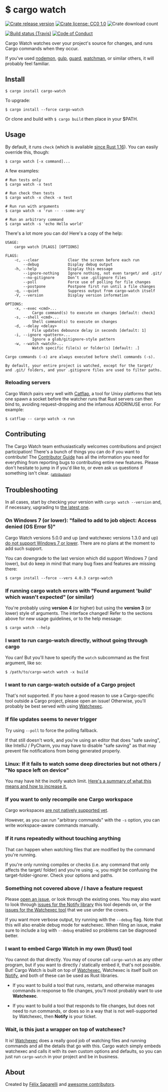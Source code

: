 # $ cargo watch

[![Crate release version](https://img.shields.io/crates/v/cargo-watch.svg?style=flat-square)](https://crates.io/crates/cargo-watch)
[![Crate license: CC0 1.0](https://img.shields.io/crates/l/cargo-watch.svg?style=flat-square)](https://creativecommons.org/publicdomain/zero/1.0/)
![Crate download count](https://img.shields.io/crates/d/cargo-watch.svg?style=flat-square)

[![Build status (Travis)](https://img.shields.io/travis/passcod/cargo-watch.svg?style=flat-square)](https://travis-ci.org/passcod/cargo-watch)
[![Code of Conduct](https://img.shields.io/badge/CoC-WeAllBehave-123456.svg?style=flat-square)](./CODE_OF_CONDUCT.md)

Cargo Watch watches over your project's source for changes, and runs Cargo
commands when they occur.

If you've used [nodemon], [gulp], [guard], [watchman], or similar others,
it will probably feel familiar.

[nodemon]: http://nodemon.io/
[gulp]: http://gulpjs.com/
[guard]: http://guardgem.org/
[watchman]: https://facebook.github.io/watchman/

## Install

```
$ cargo install cargo-watch
```

To upgrade:

```
$ cargo install --force cargo-watch
```

Or clone and build with `$ cargo build` then place in your $PATH.

## Usage

By default, it runs `check` (which is available [since Rust 1.16][st-check]).
You can easily override this, though:

```
$ cargo watch [-x command]...
```

[st-check]: https://blog.rust-lang.org/2017/03/16/Rust-1.16.html

A few examples:

```
# Run tests only
$ cargo watch -x test

# Run check then tests
$ cargo watch -x check -x test

# Run run with arguments
$ cargo watch -x 'run -- --some-arg'

# Run an arbitrary command
$ cargo watch -s 'echo Hello world'
```

There's a lot more you can do! Here's a copy of the help:

```
USAGE:
    cargo watch [FLAGS] [OPTIONS]

FLAGS:
    -c, --clear             Clear the screen before each run
        --debug             Display debug output
    -h, --help              Display this message
        --ignore-nothing    Ignore nothing, not even target/ and .git/
        --no-gitignore      Don’t use .gitignore files
        --poll              Force use of polling for file changes
        --postpone          Postpone first run until a file changes
    -q, --quiet             Suppress output from cargo-watch itself
    -V, --version           Display version information

OPTIONS:
    -x, --exec <cmd>...
            Cargo command(s) to execute on changes [default: check]
    -s, --shell <cmd>...
            Shell command(s) to execute on changes
    -d, --delay <delay>
            File updates debounce delay in seconds [default: 1]
    -i, --ignore <pattern>...
            Ignore a glob/gitignore-style pattern
    -w, --watch <watch>...
            Watch specific file(s) or folder(s) [default: .]

Cargo commands (-x) are always executed before shell commands (-s).

By default, your entire project is watched, except for the target/
and .git/ folders, and your .gitignore files are used to filter paths.
```

### Reloading servers

Cargo Watch pairs very well with [Catflap], a tool for Unixy platforms that
lets one spawn a socket before the watcher runs that Rust servers can then bind
to, avoiding request-dropping and the infamous ADDRINUSE error. For example:

```
$ catflap -- cargo watch -x run
```

[Catflap]: https://github.com/passcod/catflap

## Contributing

The Cargo Watch team enthusiastically welcomes contributions and project
participation! There's a bunch of things you can do if you want to contribute!
The [Contributor Guide](./CONTRIBUTING.md) has all the information you need for
everything from reporting bugs to contributing entire new features. Please
don't hesitate to jump in if you'd like to, or even ask us questions if
something isn't clear. <sub>{[attribution](https://github.com/zkat/pacote#contributing)}</sub>

## Troubleshooting

In all cases, start by checking your version with `cargo watch --version` and,
if necessary, upgrading to [the latest one][releases].

[releases]: https://github.com/passcod/cargo-watch/releases

### On Windows 7 (or lower): "failed to add to job object: Access denied (OS Error 5)"

Cargo Watch versions 5.0.0 and up (and watchexec versions 1.3.0 and up) [do not
support Windows 7 or lower][i-69]. There are no plans at the moment to add such
support.

You can downgrade to the last version which did support Windows 7 (and lower),
but do keep in mind that many bug fixes and features are missing there:

```
$ cargo install --force --vers 4.0.3 cargo-watch
```

[i-69]: https://github.com/passcod/cargo-watch/issues/69

### If running cargo watch errors with "Found argument 'build' which wasn't expected" (or similar)

You're probably using **version 4** (or higher) but using the **version 3** (or
lower) style of arguments. The interface changed! Refer to the sections above
for new usage guidelines, or to the help message:

```
$ cargo watch --help
```

### I want to run cargo-watch directly, without going through cargo

You can! But you'll have to specify the `watch` subcommand as the first
argument, like so:

```
$ /path/to/cargo-watch watch -x build
```

### I want to run cargo-watch outside of a Cargo project

That's not supported. If you have a good reason to use a Cargo-specific tool
outside a Cargo project, please open an issue! Otherwise, you'll probably be
best served with using [Watchexec].

### If file updates seems to never trigger

Try using `--poll` to force the polling fallback.

If that still doesn't work, and you're using an editor that does "safe saving",
like IntelliJ / PyCharm, you may have to disable "safe saving" as that may
prevent file notifications from being generated properly.

### Linux: If it fails to watch some deep directories but not others / "No space left on device"

You may have hit the inotify watch limit. [Here's a summary of what this means
and how to increase it.][inotify limit]

[inotify limit]: https://blog.passcod.name/2017/jun/25/inotify-watch-limit

### If you want to only recompile one Cargo workspace

Cargo workspaces [are not natively supported yet][i-52].

However, as you can run "arbitrary commands" with the `-s` option, you can
write workspace-aware commands manually.

[i-52]: https://github.com/passcod/cargo-watch/issues/52

### If it runs repeatedly without touching anything

That can happen when watching files that are modified by the command you're
running.

If you're only running compiles or checks (i.e. any command that only affects
the target/ folder) and you're using `-w`, you might be confusing the
target-folder-ignorer. Check your options and paths.

### Something not covered above / I have a feature request

Please [open an issue][watch-issues], or look through the existing ones. You
may also want to look through [issues for the Notify library][notify-issues]
this tool depends on, or the [issues for the Watchexec tool][watchexec-issues]
that we use under the covers.

If you want more verbose output, try running with the `--debug` flag. Note that
this will also enable debug mode for watchexec. When filing an issue, make sure
to include a log with `--debug` enabled so problems can be diagnosed better.

[notify-issues]: https://github.com/passcod/notify/issues
[watch-issues]: https://github.com/passcod/cargo-watch/issues
[watchexec-issues]: https://github.com/mattgreen/watchexec/issues

### I want to embed Cargo Watch in my own (Rust) tool

You cannot do that directly. You may of course call `cargo-watch` as any other
program, but if you want to directly / statically embed it, that's not
possible. But! Cargo Watch is built on top of [Watchexec], Watchexec is itself
built on [Notify], and both of these can be used as Rust libraries.

- If you want to build a tool that runs, restarts, and otherwise manages
  commands in response to file changes, you'll most probably want to use
  **Watchexec**.

- If you want to build a tool that responds to file changes, but does not need
  to run commands, or does so in a way that is not well-supported by Watchexec,
  then **Notify** is your ticket.

[Notify]: https://github.com/passcod/notify
[Watchexec]: https://github.com/mattgreen/watchexec

### Wait, is this just a wrapper on top of watchexec?

It is! [Watchexec] does a really good job of watching files and running commands
and all the details that go with this. Cargo watch simply embeds watchexec and
calls it with its own custom options and defaults, so you can just run
`cargo-watch` in your project and be in business.

## About

Created by [Félix Saparelli][passcod] and [awesome contributors][contributors].

[contributors]: https://github.com/passcod/cargo-watch/network/members
[passcod]: https://passcod.name
